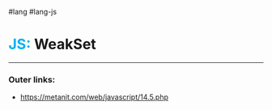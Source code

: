 #lang #lang-js
# <font color="#00b0f0">JS:</font> WeakSet
---
### Outer links:
- https://metanit.com/web/javascript/14.5.php